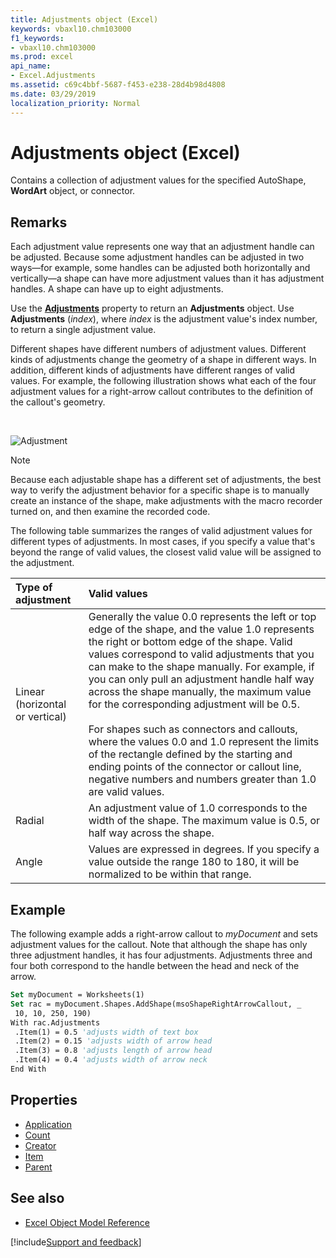 ```yaml
---
title: Adjustments object (Excel)
keywords: vbaxl10.chm103000
f1_keywords:
- vbaxl10.chm103000
ms.prod: excel
api_name:
- Excel.Adjustments
ms.assetid: c69c4bbf-5687-f453-e238-28d4b98d4808
ms.date: 03/29/2019
localization_priority: Normal
---
```



# Adjustments object (Excel)

Contains a collection of adjustment values for the specified AutoShape, **WordArt** object, or connector.


## Remarks

Each adjustment value represents one way that an adjustment handle can be adjusted. Because some adjustment handles can be adjusted in two ways&mdash;for example, some handles can be adjusted both horizontally and vertically&mdash;a shape can have more adjustment values than it has adjustment handles. A shape can have up to eight adjustments.

Use the **[Adjustments](Excel.Shape.Adjustments.md)** property to return an **Adjustments** object. Use **Adjustments** (_index_), where _index_ is the adjustment value's index number, to return a single adjustment value.

Different shapes have different numbers of adjustment values. Different kinds of adjustments change the geometry of a shape in different ways. In addition, different kinds of adjustments have different ranges of valid values. For example, the following illustration shows what each of the four adjustment values for a right-arrow callout contributes to the definition of the callout's geometry. 

<br/>

![Adjustment](../images/adjlabel_ZA06051188.gif)
    
> [!NOTE] 
> Because each adjustable shape has a different set of adjustments, the best way to verify the adjustment behavior for a specific shape is to manually create an instance of the shape, make adjustments with the macro recorder turned on, and then examine the recorded code.

The following table summarizes the ranges of valid adjustment values for different types of adjustments. In most cases, if you specify a value that's beyond the range of valid values, the closest valid value will be assigned to the adjustment.

|Type of adjustment|Valid values|
|:-----|:-----|
|Linear (horizontal or vertical)|Generally the value 0.0 represents the left or top edge of the shape, and the value 1.0 represents the right or bottom edge of the shape. Valid values correspond to valid adjustments that you can make to the shape manually. For example, if you can only pull an adjustment handle half way across the shape manually, the maximum value for the corresponding adjustment will be 0.5.<br/><br/>For shapes such as connectors and callouts, where the values 0.0 and 1.0 represent the limits of the rectangle defined by the starting and ending points of the connector or callout line, negative numbers and numbers greater than 1.0 are valid values.|
|Radial|An adjustment value of 1.0 corresponds to the width of the shape. The maximum value is 0.5, or half way across the shape.|
|Angle|Values are expressed in degrees. If you specify a value outside the range 180 to 180, it will be normalized to be within that range.|

## Example

The following example adds a right-arrow callout to _myDocument_ and sets adjustment values for the callout. Note that although the shape has only three adjustment handles, it has four adjustments. Adjustments three and four both correspond to the handle between the head and neck of the arrow.

```vb
Set myDocument = Worksheets(1) 
Set rac = myDocument.Shapes.AddShape(msoShapeRightArrowCallout, _ 
 10, 10, 250, 190) 
With rac.Adjustments 
 .Item(1) = 0.5 'adjusts width of text box 
 .Item(2) = 0.15 'adjusts width of arrow head 
 .Item(3) = 0.8 'adjusts length of arrow head 
 .Item(4) = 0.4 'adjusts width of arrow neck 
End With
```


## Properties

- [Application](Excel.Adjustments.Application.md)
- [Count](Excel.Adjustments.Count.md)
- [Creator](Excel.Adjustments.Creator.md)
- [Item](Excel.Adjustments.Item.md)
- [Parent](Excel.Adjustments.Parent.md)


## See also

- [Excel Object Model Reference](overview/Excel/object-model.md)

[!include[Support and feedback](~/includes/feedback-boilerplate.md)]
